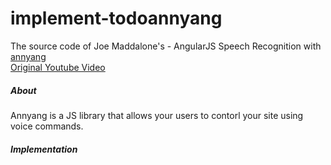 implement-todoannyang
=====================

The source code of Joe Maddalone's - AngularJS Speech Recognition with [annyang](https://www.talater.com/annyang/)  
[Original Youtube Video](https://www.youtube.com/watch?v=Ds5tm-6Nc9g)

##### About
Annyang is a JS library that allows your users to contorl your site using voice commands.

##### Implementation


